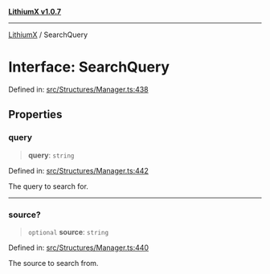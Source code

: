 [**LithiumX v1.0.7**](README.md)

***

[LithiumX](globals.md) / SearchQuery

# Interface: SearchQuery

Defined in: [src/Structures/Manager.ts:438](https://github.com/anantix-network/LithiumX/blob/720bc1bb802e250a8740a01a0f217198cffacb28/src/Structures/Manager.ts#L438)

## Properties

### query

> **query**: `string`

Defined in: [src/Structures/Manager.ts:442](https://github.com/anantix-network/LithiumX/blob/720bc1bb802e250a8740a01a0f217198cffacb28/src/Structures/Manager.ts#L442)

The query to search for.

***

### source?

> `optional` **source**: `string`

Defined in: [src/Structures/Manager.ts:440](https://github.com/anantix-network/LithiumX/blob/720bc1bb802e250a8740a01a0f217198cffacb28/src/Structures/Manager.ts#L440)

The source to search from.
